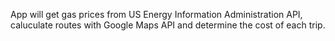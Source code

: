 App will get gas prices from US Energy Information Administration API, caluculate routes with Google Maps API and determine the cost of each trip.

